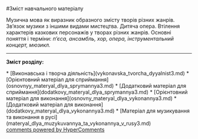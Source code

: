 <div id="hypercomments_widget" class="js-hypercomments-widget invisible"></div>


#Зміст навчального матеріалу

Музична мова як виразник образного змісту творів різних жанрів. Зв’язок музики з іншими видами мистецтва. Дитяча опера. Втілення характерів казкових персонажів у творах різних жанрів. Основні поняття і терміни: *п’єса, ансамбль,  хор, опера, інструментальний концерт, мюзикл.*

<hr>
<p><b>Зміст розділу:</b></p>
   * [Виконавська і творча діяльність](vуkonavska_tvorcha_dyyalnist3.md)
   * [Орієнтовний матеріал для сприймання](osnovnуy_materyal_dlya_sprуmannya3.md)
   * [Додатковий матеріал для сприймання](dodatkovу_materyal_dlya_sprуmannya3.md)
   * [Орієнтовний матеріал для  виконання](osnovnу_materyal_dlya_vуkonannya3.md)
   * [Додатковий матеріал для виконання](dodatkovу_materyal_dlya_vуkonannya3.md)
   * [Матеріал для музикування та виконання в русі](materyal_dlya_muzуkuvannya_ta_vуkonannya_v_rusy3.md)


<div class="js-hypercomments-container">
    <a href="http://hypercomments.com" class="hc-link" title="comments widget">comments powered by HyperComments</a>
</div>